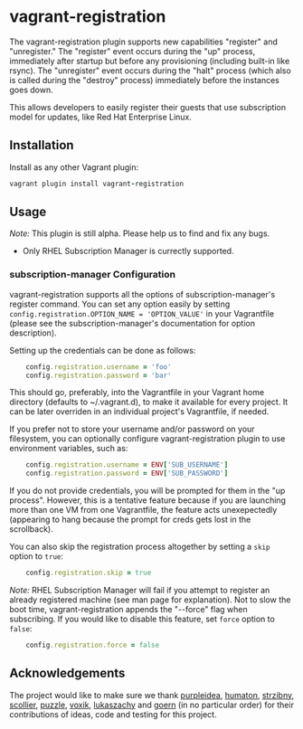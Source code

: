 # vagrant-registration

The vagrant-registration plugin supports new capabilities "register" and "unregister." The "register" event occurs during the "up" process, immediately after startup but before any provisioning (including built-in like rsync). The "unregister" event occurs during the "halt" process (which also is called during the "destroy" process) immediately before the instances goes down.

This allows developers to easily register their guests that use subscription model for updates, like Red Hat Enterprise Linux.



## Installation

Install as any other Vagrant plugin:

```ruby
vagrant plugin install vagrant-registration
```

## Usage

*Note:* This plugin is still alpha. Please help us to find and fix any bugs.

- Only RHEL Subscription Manager is currectly supported.

### subscription-manager Configuration

vagrant-registration supports all the options of subscription-manager's register command.
You can set any option easily by setting `config.registration.OPTION_NAME = 'OPTION_VALUE'`
in your Vagrantfile (please see the subscription-manager's documentation for option
description).

Setting up the credentials can be done as follows:

```ruby
    config.registration.username = 'foo'
    config.registration.password = 'bar'
```

This should go, preferably, into the Vagrantfile in your Vagrant home directory
(defaults to ~/.vagrant.d), to make it available for every project. It can be
later overriden in an individual project's Vagrantfile, if needed.

If you prefer not to store your username and/or password on your filesystem,
you can optionally configure vagrant-registration plugin to use environment
variables, such as:

```ruby
    config.registration.username = ENV['SUB_USERNAME']
    config.registration.password = ENV['SUB_PASSWORD']
```

If you do not provide credentials, you will be prompted for them in the "up process". However, this is a tentative feature because if you are launching more than one VM from one Vagrantfile, the feature acts unexepectedly (appearing to hang because the prompt for creds gets lost in the scrollback). 

You can also skip the registration process altogether by setting a `skip` option
to `true`:

```ruby
    config.registration.skip = true
```

*Note:* RHEL Subscription Manager will fail if you attempt to register an already registered machine (see man page for explanation). Not to slow the boot time, vagrant-registration appends the "--force" flag when subscribing. If you would like to disable this feature, set `force` option to `false`:

```ruby
    config.registration.force = false 
```

## Acknowledgements
The project would like to make sure we thank [purpleidea](https://github.com/purpleidea/), [humaton](https://github.com/humaton/), [strzibny](https://github.com/strzibny), [scollier](https://github.com/scollier/), [puzzle](https://github.com/puzzle), [voxik](https://github.com/voxik), [lukaszachy](https://github.com/lukaszachy) and [goern](https://github.com/goern) (in no particular order) for their contributions of ideas, code and testing for this project.